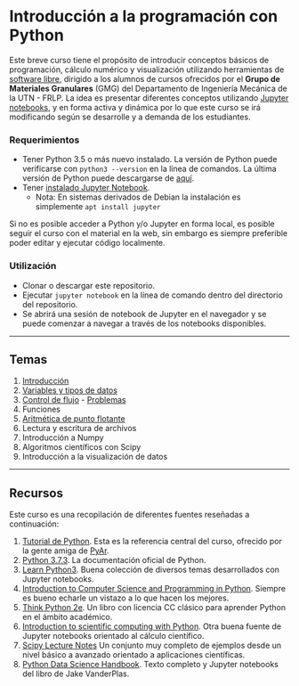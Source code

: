 # Introducción a la programación con Python

Este breve curso tiene el propósito de introducir conceptos básicos de programación, cálculo numérico y visualización utilizando herramientas de [software libre](https://es.wikipedia.org/wiki/Software_libre), dirigido a los alumnos de cursos ofrecidos por el **Grupo de Materiales Granulares** (GMG) del Departamento de Ingeniería Mecánica de la UTN - FRLP.
La idea es presentar diferentes conceptos utilizando [Jupyter notebooks](https://Jupyter.org/), y en forma activa y dinámica por lo que este curso se irá modificando según se desarrolle y a demanda de los estudiantes.

### Requerimientos

- Tener Python 3.5 o más nuevo instalado. La versión de Python puede verificarse con `python3 --version` en la línea de comandos. La última versión de Python puede descargarse de [aquí](https://www.python.org/downloads/).
- Tener [instalado Jupyter Notebook](https://jupyter.readthedocs.io/en/latest/install.html).
    - Nota: En sistemas derivados de Debian la instalación es simplemente `apt install jupyter`

Si no es posible acceder a Python y/o Jupyter en forma local, es posible seguir el curso con el material en la web, sin embargo es siempre preferible poder editar y ejecutar código localmente.

### Utilización
- Clonar o descargar este repositorio.
- Ejecutar `jupyter notebook` en la línea de comando dentro del directorio del repositorio.
- Se abrirá una sesión de notebook de Jupyter en el navegador y se puede comenzar a navegar a través de los notebooks disponibles.

---

## Temas
1. [Introducción](https://nbviewer.jupyter.org/github/manuxch/intro2prog/blob/master/intro/intro.ipynb) 
2. [Variables y tipos de datos](https://nbviewer.jupyter.org/github/manuxch/intro2prog/blob/master/variables_tipos/variablesTipos.ipynb)
3. [Control de flujo](https://nbviewer.jupyter.org/github/manuxch/intro2prog/blob/master/controlFlujo/controlFlujo.ipynb) - [Problemas](https://nbviewer.jupyter.org/github/manuxch/intro2prog/blob/master/controlFlujo/problemas.ipynb)
4. Funciones
5. [Aritmética de punto flotante](https://nbviewer.jupyter.org/github/manuxch/intro2prog/blob/master/puntoFlotante/puntoFlotante.ipynb)
6. Lectura y escritura de archivos
7. Introducción a Numpy
8. Algoritmos científicos con Scipy 
9. Introducción a la visualización de datos


---

## Recursos
Este curso es una recopilación de diferentes fuentes reseñadas a continuación:

1. [Tutorial de Python](http://docs.python.org.ar/tutorial/3/index.html). Esta es la referencia central del curso, ofrecido por la gente amiga de [PyAr](https://www.python.org.ar/).
2. [Python 3.7.3](https://docs.python.org/3/index.html). La documentación oficial de Python.
3. [Learn Python3](https://github.com/jerry-git/learn-python3). Buena colección de diversos temas desarrollados con Jupyter notebooks.
4. [Introduction to Computer Science and Programming in Python](https://ocw.mit.edu/courses/electrical-engineering-and-computer-science/6-0001-introduction-to-computer-science-and-programming-in-python-fall-2016/). Siempre es bueno echarle un vistazo a lo que hacen los mejores.
5. [Think Python 2e](http://greenteapress.com/wp/think-python-2e/). Un libro con licencia CC clásico para aprender Python en el ámbito académico.
6. [Introduction to scientific computing with Python](https://github.com/jrjohansson/scientific-python-lectures). Otra buena fuente de Jupyter notebooks orientado al cálculo científico.
7. [Scipy Lecture Notes](https://scipy-lectures.org/index.html) Un conjunto muy completo de ejemplos desde un nivel básico a avanzado orientado a aplicaciones científicas.
8. [Python Data Science Handbook](https://jakevdp.github.io/PythonDataScienceHandbook/). Texto completo y Jupyter notebooks del libro de Jake VanderPlas.

